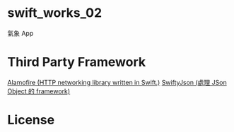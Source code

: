 # swift_works_02
氣象 App

# Third Party Framework
[Alamofire (HTTP networking library written in Swift.)](https://github.com/Alamofire/Alamofire)
[SwiftyJson (處理 JSon Object 的 framework)](https://github.com/SwiftyJSON/SwiftyJSON)

# License
